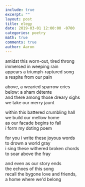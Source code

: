 ```yaml
---
include: true
excerpt: ""
layout: post
title: elegy
date: 2019-03-01 12:00:00 -0700
categories: poetry 
math: true
comments: true
author: Aaron
---
```



amidst this worn-out, tired throng  
immersed in weeping rain  
appears a triumph-raptured song  
a respite from our pain  

above, a wearied sparrow cries  
below: a sham détente  
and there among those dreary sighs  
we take our merry jaunt  

within this battered crumbling hall  
we build our mellow home  
as our facade begins to fall  
i form my doting poem  

for you i write these joyous words  
to drown a world gray  
i sing these withered broken chords  
to soar above the fray  

and even as our story ends  
the echoes of this song  
recall the bygone love and friends,  
a home where we'd belong